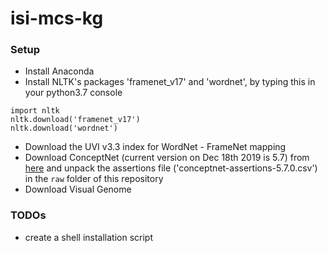 # isi-mcs-kg

### Setup

* Install Anaconda
* Install NLTK's packages 'framenet_v17' and 'wordnet', by typing this in your python3.7 console
```
import nltk
nltk.download('framenet_v17')
nltk.download('wordnet')
```
* Download the UVI v3.3 index for WordNet - FrameNet mapping
* Download ConceptNet (current version on Dec 18th 2019 is 5.7) from [here](https://github.com/commonsense/conceptnet5/wiki/Downloads) and unpack the assertions file ('conceptnet-assertions-5.7.0.csv') in the `raw` folder of this repository
* Download Visual Genome


### TODOs

* create a shell installation script
